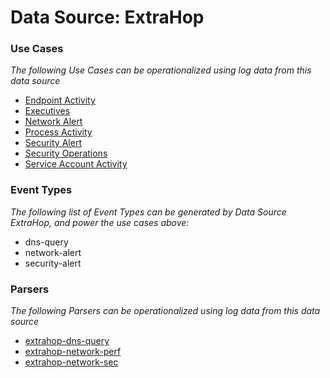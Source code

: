 Data Source: ExtraHop
=====================

### Use Cases

_The following Use Cases can be operationalized using log data from this data source_

* [Endpoint Activity](usecase_endpoint_activity.md)
* [Executives](usecase_executives.md)
* [Network Alert](usecase_network_alert.md)
* [Process Activity](usecase_process_activity.md)
* [Security Alert](usecase_security_alert.md)
* [Security Operations](usecase_security_operations.md)
* [Service Account Activity](usecase_service_account_activity.md)


### Event Types

_The following list of Event Types can be generated by Data Source ExtraHop, and power the use cases above:_

- dns-query
- network-alert
- security-alert


### Parsers

_The following Parsers can be operationalized using log data from this data source_

* [extrahop-dns-query](parserContent_extrahop-dns-query.md)
* [extrahop-network-perf](parserContent_extrahop-network-perf.md)
* [extrahop-network-sec](parserContent_extrahop-network-sec.md)
